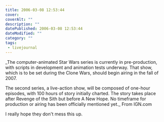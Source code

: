 ```yaml
---
title: 2006-03-08 12:53:44
cover: 
coverAlt: ""
description: ""
datePublished: 2006-03-08 12:53:44
dateModified: ""
category: ""
tags:
 - livejournal
---
```


_The computer-animated Star Wars series is currently in pre-production, with scripts in development and animation tests underway. That show, which is to be set during the Clone Wars, should begin airing in the fall of 2007.

The second series, a live-action show, will be composed of one-hour episodes, with 100 hours of story initially charted. The story takes place after Revenge of the Sith but before A New Hope. No timeframe for production or airing has been officially mentioned yet._
From IGN.com

I really hope they don't mess this up.
